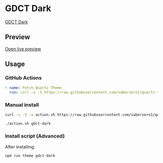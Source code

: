 # GDCT Dark

[GDCT Dark](#)

## Preview

[Open live preview](https://quartz-themes.github.io/gdct-dark/)

## Usage

### GitHub Actions

```yaml
- name: Fetch Quartz Theme
  run: curl -s -S https://raw.githubusercontent.com/saberzero1/quartz-themes/master/action.sh | bash -s -- gdct-dark
```

### Manual install

```bash
curl -s -S -o action.sh https://raw.githubusercontent.com/saberzero1/quartz-themes/master/action.sh

./action.sh gdct-dark
```

### Install script (Advanced)

After installing:

```bash
npm run theme gdct-dark
```
